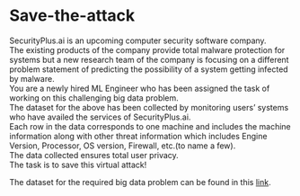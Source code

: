 # Save-the-attack
SecurityPlus.ai is an upcoming computer security software company.<br />
The existing products of the company provide total malware
protection for systems but a new research team of the company is
focusing on a different problem statement of predicting the possibility
of a system getting infected by malware.<br />
You are a newly hired ML Engineer who has been assigned the task
of working on this challenging big data problem.<br />
The dataset for the above has been collected by monitoring users’
systems who have availed the services of SecurityPlus.ai.<br />
Each row in the data corresponds to one machine and includes the
machine information along with other threat information which
includes Engine Version, Processor, OS version, Firewall, etc.(to name
a few).<br />
The data collected ensures total user privacy.<br />
The task is to save this virtual attack!<br />

The dataset for the required big data problem can be found in this [link](https://www.kaggle.com/c/save-the-attack-contest).
